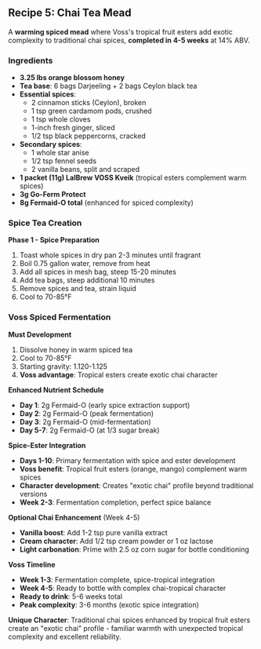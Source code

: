 ## Recipe 5: Chai Tea Mead

A **warming spiced mead** where Voss's tropical fruit esters add exotic complexity to traditional chai spices, **completed in 4-5 weeks** at 14% ABV.

### Ingredients
- **3.25 lbs orange blossom honey**
- **Tea base**: 6 bags Darjeeling + 2 bags Ceylon black tea
- **Essential spices**:
  - 2 cinnamon sticks (Ceylon), broken
  - 1 tsp green cardamom pods, crushed
  - 1 tsp whole cloves
  - 1-inch fresh ginger, sliced
  - 1/2 tsp black peppercorns, cracked
- **Secondary spices**:
  - 1 whole star anise
  - 1/2 tsp fennel seeds
  - 2 vanilla beans, split and scraped
- **1 packet (11g) LalBrew VOSS Kveik** (tropical esters complement warm spices)
- **3g Go-Ferm Protect**
- **8g Fermaid-O total** (enhanced for spiced complexity)

### Spice Tea Creation
**Phase 1 - Spice Preparation**
1. Toast whole spices in dry pan 2-3 minutes until fragrant
2. Boil 0.75 gallon water, remove from heat
3. Add all spices in mesh bag, steep 15-20 minutes
4. Add tea bags, steep additional 10 minutes
5. Remove spices and tea, strain liquid
6. Cool to 70-85°F

### Voss Spiced Fermentation
**Must Development**
1. Dissolve honey in warm spiced tea
2. Cool to 70-85°F
3. Starting gravity: 1.120-1.125
4. **Voss advantage**: Tropical esters create exotic chai character

**Enhanced Nutrient Schedule**
- **Day 1**: 2g Fermaid-O (early spice extraction support)
- **Day 2**: 2g Fermaid-O (peak fermentation)
- **Day 3**: 2g Fermaid-O (mid-fermentation)
- **Day 5-7**: 2g Fermaid-O (at 1/3 sugar break)

**Spice-Ester Integration**
- **Days 1-10**: Primary fermentation with spice and ester development
- **Voss benefit**: Tropical fruit esters (orange, mango) complement warm spices
- **Character development**: Creates "exotic chai" profile beyond traditional versions
- **Week 2-3**: Fermentation completion, perfect spice balance

**Optional Chai Enhancement** (Week 4-5)
- **Vanilla boost**: Add 1-2 tsp pure vanilla extract
- **Cream character**: Add 1/2 tsp cream powder or 1 oz lactose
- **Light carbonation**: Prime with 2.5 oz corn sugar for bottle conditioning

**Voss Timeline**
- **Week 1-3**: Fermentation complete, spice-tropical integration
- **Week 4-5**: Ready to bottle with complex chai-tropical character
- **Ready to drink**: 5-6 weeks total
- **Peak complexity**: 3-6 months (exotic spice integration)

**Unique Character**: Traditional chai spices enhanced by tropical fruit esters create an "exotic chai" profile - familiar warmth with unexpected tropical complexity and excellent reliability.